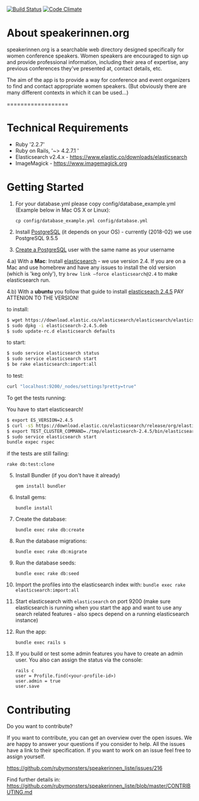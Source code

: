 [![Build Status](https://travis-ci.org/rubymonsters/speakerinnen_liste.png)](https://travis-ci.org/rubymonsters/speakerinnen_liste) [![Code Climate](https://codeclimate.com/github/rubymonsters/speakerinnen_liste.png)](https://codeclimate.com/github/rubymonsters/speakerinnen_liste)

# About speakerinnen.org

speakerinnen.org is a searchable web directory designed specifically for women conference speakers. Women speakers are encouraged to sign up and provide professional information, including their area of expertise, any previous conferences they've presented at, contact details, etc.

The aim of the app is to provide a way for conference and event organizers to find and contact appropriate women speakers. (But obviously there are many different contexts in which it can be used...)

==================

# Technical Requirements

- Ruby '2.2.7'
- Ruby on Rails, '~> 4.2.7.1 '
- Elasticsearch v2.4.x - https://www.elastic.co/downloads/elasticsearch
- ImageMagick - https://www.imagemagick.org

# Getting Started

1. For your database.yml please copy config/database_example.yml (Example below in Mac OS X or Linux):

	```
	cp config/database_example.yml config/database.yml
	```

2. Install [PostgreSQL](http://www.postgresql.org/download/) (it depends on your OS) - currently (2018-02) we use PostgreSQL 9.5.5

3. [Create a PostgreSQL](https://www.digitalocean.com/community/tutorials/how-to-use-roles-and-manage-grant-permissions-in-postgresql-on-a-vps--2) user with the same name as your username

4.a) With a **Mac**: Install [elasticsearch](https://www.elastic.co/guide/en/elasticsearch/reference/2.4/setup.html) - we use version 2.4. If you are on a Mac and use homebrew and have any issues to install the old version (which is 'keg only'), try ```brew link —force elasticsearch@2.4``` to make elasticsearch run.

4.b) With a **ubuntu** you follow that guide to install [elasticseach 2.4.5](https://www.digitalocean.com/community/tutorials/how-to-install-and-configure-elasticsearch-on-ubuntu-16-04) PAY ATTENION TO THE VERSION!

to install:
```bash
$ wget https://download.elastic.co/elasticsearch/elasticsearch/elasticsearch-2.4.5.deb
$ sudo dpkg -i elasticsearch-2.4.5.deb
$ sudo update-rc.d elasticsearch defaults
```

to start:
```bash
$ sudo service elasticsearch status
$ sudo service elasticsearch start
$ be rake elasticsearch:import:all
```

to test:
```bash
curl "localhost:9200/_nodes/settings?pretty=true"
```

To get the tests running:

You have to start elasticsearch!
```bash
$ export ES_VERSION=2.4.5
$ curl -sS https://download.elastic.co/elasticsearch/release/org/elasticsearch/distribution/tar/elasticsearch/${ES_VERSION}/elasticsearch-${ES_VERSION}.tar.gz | tar xz -C ./tmp
$ export TEST_CLUSTER_COMMAND=./tmp/elasticsearch-2.4.5/bin/elasticsearch
$ sudo service elasticsearch start
bundle expec rspec
```

if the tests are still failing:
```
rake db:test:clone
```

5. Install Bundler (if you don't have it already)
	```
	gem install bundler
	```

6. Install gems:
	```
	bundle install
	```

7. Create the database:
	```
	bundle exec rake db:create
	```

8. Run the database migrations:
	```
	bundle exec rake db:migrate
	```

9. Run the database seeds:
	```
	bundle exec rake db:seed
	```
10. Import the profiles into the elasticsearch index with: ```bundle exec rake elasticsearch:import:all```

11. Start elasticsearch with ```elasticsearch``` on port 9200 (make sure elasticsearch is running when you start the app and want to use any search related features - also specs depend on a running elasticsearch instance)

12. Run the app:
	```
	bundle exec rails s
	```

13. If you build or test some admin features you have to create an admin user. You also can assign the status via the console:
	```
	rails c
	user = Profile.find(<your-profile-id>)
	user.admin = true
	user.save
	```

# Contributing

Do you want to contribute?

If you want to contribute, you can get an overview over the open issues. We are happy to answer your questions if you consider to help. All the issues have a link to their specification. If you want to work on an issue feel free to assign yourself.

https://github.com/rubymonsters/speakerinnen_liste/issues/216

Find further details in: https://github.com/rubymonsters/speakerinnen_liste/blob/master/CONTRIBUTING.md
